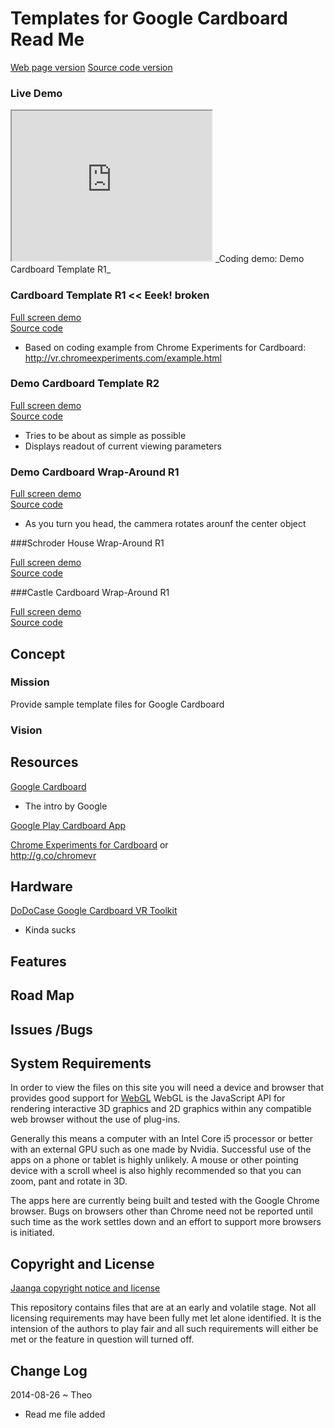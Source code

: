 Templates for Google Cardboard Read Me
===
[Web page version]( http://jaanga.github.io/cookbook/cardboard/ )
[Source code version]( https://github.com/jaanga/cookbook/tree/gh-pages/cardboard/ )


### Live Demo

<iframe src="http://jaanga.github.io/cookbook/cardboard/r1/cardboard-r1.html" width=320px height=240px class='overview' >
There is an `iframe` here. It is not visible when viewed on GitHub. To view, please go to http://jaanga.github.io/cookbook/cardboard.
</iframe>
_Coding demo: Demo Cardboard Template R1_


### Cardboard Template R1 << Eeek! broken

[Full screen demo]( http://jaanga.github.io/cookbook/cardboard/r1/cardboard-r1.html )  
[Source code]( https://github.com/jaanga/cookbook/blob/gh-pages/cardboard/r1/cardboard-r1.html )

* Based on coding example from Chrome Experiments for Cardboard: <http://vr.chromeexperiments.com/example.html>

### Demo Cardboard Template R2

[Full screen demo]( http://jaanga.github.io/cookbook/cardboard/r2/cardboard-r2.html )  
[Source code]( https://github.com/jaanga/cookbook/blob/gh-pages/cardboard/r2/cardboard-r2.html )

* Tries to be about as simple as possible
* Displays readout of current viewing parameters

### Demo Cardboard Wrap-Around R1

[Full screen demo]( http://jaanga.github.io/cookbook/cardboard/wrap-around-r1/wrap-around-r1.html )  
[Source code]( https://github.com/jaanga/cookbook/blob/gh-pages/cardboard/wrap-around-r1/wrap-around-r1.html )

* As you turn you head, the cammera rotates arounf the center object

###Schroder House Wrap-Around R1

[Full screen demo]( http://jaanga.github.io/cookbook/cardboard/schroder-house-wrap-around/r1/schroder-house-wrap-around-r1.html )  
[Source code]( https://github.com/jaanga/cookbook/blob/gh-pages/cardboard/schroder-house-wrap-around/r1/schroder-house-wrap-around-r1.html )

###Castle Cardboard Wrap-Around R1

[Full screen demo]( http://jaanga.github.io/cookbook/cardboard/castle/castle-cardboard.html )  
[Source code]( https://github.com/jaanga/cookbook/blob/gh-pages/cardboard/castle/castle-cardboard.html )

## Concept

### Mission
Provide sample template files for Google Cardboard

### Vision

## Resources

[Google Cardboard]( https://developers.google.com/cardboard/ )

* The intro by Google

[ Google Play Cardboard App](  https://play.google.com/store/apps/details?id=com.google.samples.apps.cardboarddemo&hl=en )

[Chrome Experiments for Cardboard]( http://vr.chromeexperiments.com/ ) 
or  
<http://g.co/chromevr>

## Hardware

[DoDoCase Google Cardboard VR Toolkit]( http://www.dodocase.com/products/google-cardboard-vr-goggle-toolkit )

* Kinda sucks




## Features

## Road Map

## Issues /Bugs

## System Requirements

In order to view the files on this site you will need a device and browser that provides good support for [WebGL](http://get.webgl.org/)
WebGL is the JavaScript API for rendering interactive 3D graphics and 2D graphics within any compatible web browser without the use of plug-ins. 

Generally this means a computer with an Intel Core i5 processor or better with an external GPU such as one made by Nvidia. 
Successful use of the apps on a phone or tablet is highly unlikely. 
A mouse or other pointing device with a scroll wheel is also highly recommended so that you can zoom, pant and rotate in 3D.
 
The apps here are currently being built and tested with the Google Chrome browser. 
Bugs on browsers other than Chrome need not be reported until such time as the work settles down and an effort to support more browsers is initiated.



## Copyright and License

[Jaanga copyright notice and license]( https://github.com/jaanga/jaanga.github.io/blob/master/jaanga-copyright-and-mit-license.md )

This repository contains files that are  at an early and volatile stage. Not all licensing requirements may have been fully met let alone identified. It is the intension of the authors to play fair and all such requirements will either be met or the feature in question will turned off.

## Change Log

2014-08-26 ~ Theo

* Read me file added







